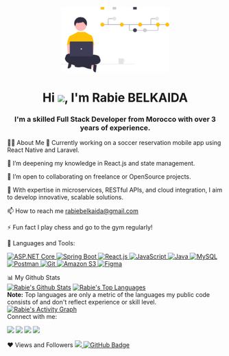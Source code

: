 <div align="center"><a href="#"><img width="50%" height="auto" src="undraw_version_control_re_mg66.svg" height="170px"/></a></div> <h1 align="center">Hi <img src="https://raw.githubusercontent.com/MartinHeinz/MartinHeinz/master/wave.gif" width="30px">, I'm Rabie BELKAIDA</h1> <h3 align="center">I'm a skilled Full Stack Developer from Morocco with over 3 years of experience.</h3>
🙋‍♂️ About Me
🔭 Currently working on a soccer reservation mobile app using React Native and Laravel.

🌱 I’m deepening my knowledge in React.js and state management.

👯 I’m open to collaborating on freelance or OpenSource projects.

💼 With expertise in microservices, RESTful APIs, and cloud integration, I aim to develop innovative, scalable solutions.

📫 How to reach me rabiebelkaida@gmail.com

⚡ Fun fact I play chess and go to the gym regularly!

🚀 Languages and Tools:
<p align="left"> <a href="https://dotnet.microsoft.com/" target="_blank"> <img src="https://img.icons8.com/color/48/net-framework.png" alt="ASP.NET Core"/> </a> <a href="https://spring.io/projects/spring-boot" target="_blank"> <img src="https://img.icons8.com/color/48/spring-logo.png" alt="Spring Boot"/> </a> <a href="https://reactjs.org/" target="_blank"> <img src="https://img.icons8.com/color/48/react-native.png" alt="React.js"/> </a> <a href="https://developer.mozilla.org/en-US/docs/Web/JavaScript" target="_blank"> <img src="https://img.icons8.com/color/48/javascript.png" alt="JavaScript"/> </a> <a href="https://www.java.com" target="_blank"> <img src="https://img.icons8.com/color/48/java-coffee-cup-logo.png" alt="Java"/> </a> <a href="https://www.mysql.com/" target="_blank"> <img src="https://img.icons8.com/fluent/48/mysql-logo.png" alt="MySQL"/> </a> <a href="https://postman.com" target="_blank"> <img src="https://www.vectorlogo.zone/logos/getpostman/getpostman-icon.svg" width="45" height="45" alt="Postman"/> </a> <a href="https://git-scm.com/" target="_blank"> <img src="https://img.icons8.com/color/48/git.png" alt="Git"/> </a> <a href="https://aws.amazon.com/s3/" target="_blank"> <img src="https://img.icons8.com/color/48/amazon-web-services.png" alt="Amazon S3"/> </a> <a href="https://www.figma.com/" target="_blank"> <img src="https://img.icons8.com/color/48/figma--v1.png" alt="Figma"/> </a> </p>
📊 My Github Stats
<br/> <a href="https://github.com/rabiebe/github-readme-stats"><img alt="Rabie's Github Stats" src="https://github-readme-stats.vercel.app/api?username=rabiebe&show_icons=true&count_private=true&theme=react&hide_border=true&bg_color=0D1117" /></a> <a href="https://github.com/rabiebe/github-readme-stats"><img alt="Rabie's Top Languages" src="https://github-readme-stats.vercel.app/api/top-langs/?username=rabiebe&langs_count=8&count_private=true&layout=compact&theme=react&hide_border=true&bg_color=0D1117" /></a> <br/> <b>Note:</b> Top languages are only a metric of the languages my public code consists of and don't reflect experience or skill level. <br/>
<a href="https://github.com/rabiebe/github-readme-activity-graph"><img alt="Rabie's Activity Graph" src="https://activity-graph.herokuapp.com/graph?username=rabiebe&bg_color=0D1117&color=5BCDEC&line=5BCDEC&point=FFFFFF&hide_border=true" /></a>

<br/>
Connect with me:
<p align="left"> <a href="https://www.linkedin.com/in/rabie-belkaida/"><img src="https://img.icons8.com/fluent/48/linkedin.png"/></a> <a href="https://twitter.com/r_belkaida"><img src="https://img.icons8.com/fluent/48/twitter.png"/></a> <a href="https://www.instagram.com/belpublisher/"><img src="https://img.icons8.com/fluent/48/instagram-new.png"/></a> <a href="https://www.youtube.com/channel/UCuSc8AMU8_jMtt-KIJCwLCw"><img src="https://img.icons8.com/color/48/youtube-play.png"/></a> </p>
❤ Views and Followers
<a href="https://github.com/Meghna-DAS/github-profile-views-counter"> <img src="https://komarev.com/ghpvc/?username=rabiebe"> </a> <a href="https://github.com/rabiebe?tab=followers"><img src="https://img.shields.io/github/followers/rabiebe?label=Followers&style=social" alt="GitHub Badge"></a>
